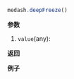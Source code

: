 ```ts
medash.deepFreeze()
```


**参数**  
1. `value`(any): 
  
**返回**  
        
  
**例子**  

<me-embed></me-embed>